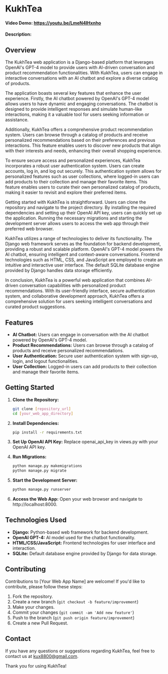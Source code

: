 # KukhTea
#### Video Demo:  <https://youtu.be/LmeN4IHxnho>
#### Description:

## Overview

The KukhTea web application is a Django-based platform that leverages OpenAI's GPT-4 model to provide users with AI-driven conversation and product recommendation functionalities. With KukhTea, users can engage in interactive conversations with an AI chatbot and explore a diverse catalog of products.

The application boasts several key features that enhance the user experience. Firstly, the AI chatbot powered by OpenAI's GPT-4 model allows users to have dynamic and engaging conversations. The chatbot is designed to provide intelligent responses and simulate human-like interactions, making it a valuable tool for users seeking information or assistance.

Additionally, KukhTea offers a comprehensive product recommendation system. Users can browse through a catalog of products and receive personalized recommendations based on their preferences and previous interactions. This feature enables users to discover new products that align with their interests and needs, enhancing their overall shopping experience.

To ensure secure access and personalized experiences, KukhTea incorporates a robust user authentication system. Users can create accounts, log in, and log out securely. This authentication system allows for personalized features such as user collections, where logged-in users can add products to their collection and manage their favorite items. This feature enables users to curate their own personalized catalog of products, making it easier to revisit and explore their preferred items.

Getting started with KukhTea is straightforward. Users can clone the repository and navigate to the project directory. By installing the required dependencies and setting up their OpenAI API key, users can quickly set up the application. Running the necessary migrations and starting the development server allows users to access the web app through their preferred web browser.

KukhTea utilizes a range of technologies to deliver its functionality. The Django web framework serves as the foundation for backend development, providing a robust and scalable platform. OpenAI's GPT-4 model powers the AI chatbot, ensuring intelligent and context-aware conversations. Frontend technologies such as HTML, CSS, and JavaScript are employed to create an intuitive and interactive user interface. The default SQLite database engine provided by Django handles data storage efficiently.

In conclusion, KukhTea is a powerful web application that combines AI-driven conversation capabilities with personalized product recommendations. With its user-friendly interface, secure authentication system, and collaborative development approach, KukhTea offers a comprehensive solution for users seeking intelligent conversations and curated product suggestions.

## Features

- **AI Chatbot:** Users can engage in conversation with the AI chatbot powered by OpenAI's GPT-4 model.
- **Product Recommendations:** Users can browse through a catalog of products and receive personalized recommendations.
- **User Authentication:** Secure user authentication system with sign-up, login, and logout functionalities.
- **User Collection:** Logged-in users can add products to their collection and manage their favorite items.

## Getting Started

1. **Clone the Repository:**
   ```bash
   git clone [repository_url]
   cd [your_web_app_directory]

2. **Install Dependencies:**
   ```bash
   pip install -r requirements.txt

3. **Set Up OpenAI API Key:**
   Replace openai_api_key in views.py with your OpenAI API key.

4. **Run Migrations:**
   ```bash
   python manage.py makemigrations
   python manage.py migrate

5. **Start the Development Server:**
   ```bash
   python manage.py runserver

5. **Access the Web App:**
   Open your web browser and navigate to http://localhost:8000.


## Technologies Used

- **Django:** Python-based web framework for backend development.
- **OpenAI GPT-4:** AI model used for the chatbot functionality.
- **HTML/CSS/JavaScript:** Frontend technologies for user interface and interaction.
- **SQLite:** Default database engine provided by Django for data storage.

## Contributing

Contributions to [Your Web App Name] are welcome! If you'd like to contribute, please follow these steps:

1. Fork the repository.
2. Create a new branch (`git checkout -b feature/improvement`)
3. Make your changes.
4. Commit your changes (`git commit -am 'Add new feature'`)
5. Push to the branch (`git push origin feature/improvement`)
6. Create a new Pull Request.

## Contact

If you have any questions or suggestions regarding KukhTea, feel free to contact us at kux8800@gmail.com.

Thank you for using KukhTea!
